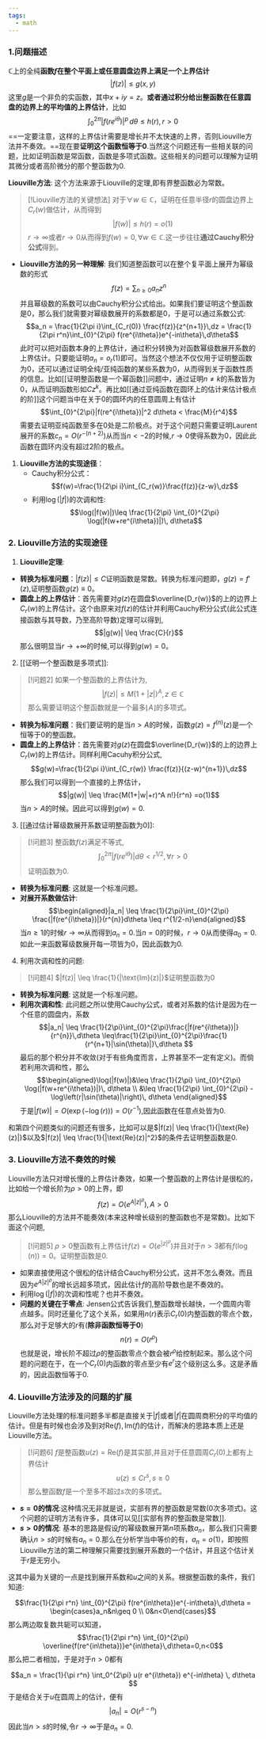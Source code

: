 ```yaml
---
tags:
  - math
---
```

### 1.问题描述
$\mathbb{C}$上的全纯**函数$f$在整个平面上或任意圆盘边界上满足一个上界估计**$$|f(z)|\leq g(x,y)$$这里$g$是一个非负的实函数，其中$x+iy =z$。**或者通过积分给出整函数在任意圆盘的边界上的平均值的上界估计**，比如$$\int_{0}^{2\pi} |f(re^{i\theta})|^p\,d\theta \leq h(r),r>0$$
==一定要注意，这样的上界估计需要是增长并不太快速的上界，否则Liouville方法并不奏效。==现在要**证明这个函数恒等于0**.当然这个问题还有一些相关联的问题，比如证明函数是常函数，函数是多项式函数。这些相关的问题可以理解为证明其微分或者高阶微分的那个整函数为0.

**Liouville方法**: 这个方法来源于Liouville的定理,即有界整函数必为常数。

> [!Liouville方法的关键想法]
> 对于$\forall w\in \mathbb{C}$，证明在任意半径$r$的圆盘边界上$C_r(w)$做估计，从而得到$$|f(w)| \leq h(r) = o(1)$$$r \to \infty$或者$r \to 0$从而得到$f(w)=0,\forall w\in \mathbb{C}$.这一步往往**通过Cauchy积分公式**得到。

* **Liouville方法的另一种理解**: 我们知道整函数可以在整个复平面上展开为幂级数的形式$$f(z) = \sum_{n\geq 0}a_nz^n$$并且幂级数的系数可以由Cauchy积分公式给出。如果我们要证明这个整函数是0，那么我们就需要对幂级数展开的系数都是0，于是可以通过系数公式:$$a_n = \frac{1}{2\pi i}\int_{C_r(0)} \frac{f(z)}{z^{n+1}}\,dz = \frac{1}{2\pi r^n}\int_{0}^{2\pi} f(re^{i\theta})e^{-in\theta}\,d\theta$$此时可以把对函数本身的上界估计，通过积分转换为对函数幂级数展开系数的上界估计。只要能证明$a_n = o_{r}(1)$即可。当然这个想法不仅仅用于证明整函数为0，还可以通过证明全纯/亚纯函数的某些系数为0，从而得到关于函数性质的信息。比如[[证明整函数是一个幂函数]]问题中，通过证明$n\neq k$的系数皆为0，从而证明函数形如$Cz^k$。再比如[[通过亚纯函数在圆环上的估计来估计极点的阶]]这个问题当中在关于$0$的圆环内的任意圆周上有估计$$\int_{0}^{2\pi}|f(re^{i\theta})|^2 d\theta < \frac{M}{r^4}$$需要去证明亚纯函数至多在0处是二阶极点。对于这个问题只需要证明Laurent展开的系数$c_n = O(r^{-(n+2)})$从而当$n<-2$的时候,$r\to 0$使得系数为0，因此此函数在圆环内没有超过2阶的极点。
1. **Liouville方法的实现途径**：
   * Cauchy积分公式：$$f(w)=\frac{1}{2\pi i}\int_{C_r(w)}\frac{f(z)}{z-w}\,dz$$
   * 利用$\log(|f|)$的次调和性: $$\log(|f(w)|)\leq \frac{1}{2\pi} \int_{0}^{2\pi} \log(|f(w+re^{i\theta})|)\, d\theta$$
### 2. Liouville方法的实现途径
1. **Liouville定理**:
* **转换为标准问题**：$|f(z)| \leq C$证明函数是常数。转换为标准问题即，$g(z)=f'(z)$,证明整函数$g(z) \equiv 0$。
* **圆盘上的上界估计**：首先需要对$g(z)$在圆盘$\overline{D_r(w)}$的上的边界上$C_r(w)$的上界估计。这个由原来对$f(z)$的估计并利用Cauchy积分公式(此公式连接函数与其导数，乃至高阶导数)定理可以得到,$$|g(w)| \leq \frac{C}{r}$$那么很明显当$r\to +\infty$的时候,可以得到$g(w)=0$。
2. [[证明一个整函数是多项式]]: 

> [!问题2]
> 如果一个整函数的上界估计为,$$|f(z)|\leq M(1+|z|)^A,z\in
> \mathbb{C}$$那么需要证明这个整函数就是一个最多$\lfloor A \rfloor$的多项式。

* **转换为标准问题**：我们要证明的是当$n>A$的时候，函数$g(z) = f^{(n)}(z)$是一个恒等于0的整函数。
* **圆盘上的上界估计**：首先需要对$g(z)$在圆盘$\overline{D_r(w)}$的上的边界上$C_r(w)$的上界估计。同样利用Cacuhy积分公式,$$g(w)=\frac{1}{2\pi i}\int_{C_r(w)} \frac{f(z)}{(z-w)^{n+1}}\,dz$$那么我们可以得到一个直接的上界估计，$$|g(w)| \leq \frac{M(1+|w|+r)^A n!}{r^n}
=o(1)$$当$n>A$的时候。因此可以得到$g(w)=0$.
3. [[通过估计幂级数展开系数证明整函数为0]]:

> [!问题3]
> 整函数$f(z)$满足不等式,$$\int_{0}^{2\pi}
> |f(re^{i \theta})| d\theta < r^{1/2},\forall r >0$$ 证明函数为0.

* **转换为标准问题**: 这就是一个标准问题。
* **对展开系数做估计**: $$\begin{aligned}|a_n|  \leq
\frac{1}{2\pi}\int_{0}^{2\pi}
\frac{|f(re^{i\theta})|}{r^{n}}d\theta \leq
r^{1/2-n}\end{aligned}$$
当$n\geq 1$的时候$r \to \infty$从而得到$a_n =0$.当$n=0$的时候，$r \to 0$从而使得$a_0 =0$.如此一来函数幂级数展开每一项皆为0，因此函数为0.
4. 利用次调和性的问题:

> [!问题4]
> $|f(z)| \leq \frac{1}{|\text{Im}(z)|}$证明整函数为0

* **转换为标准问题**: 这就是一个标准问题。
* **利用次调和性**:  此问题之所以使用Cauchy公式，或者对系数的估计是因为在一个任意的圆盘内，系数$$|a_n|  \leq \frac{1}{2\pi}\int_{0}^{2\pi}\frac{|f(re^{i\theta})|}{r^{n}}\,d\theta \leq\frac{1}{2\pi}\int_{0}^{2\pi}\frac{1}{r^{n+1}|\sin(\theta)|}\,d\theta $$最后的那个积分并不收敛(对于有些角度而言，上界甚至不一定有定义)。而倘若利用次调和性，那么$$\begin{aligned}\log(|f(w)|)&\leq \frac{1}{2\pi} \int_{0}^{2\pi} \log(|f(w+re^{i\theta})|)\, d\theta \\ &\leq \frac{1}{2\pi} \int_{0}^{2\pi} -\log\left(r|\sin(\theta)|\right)\, d\theta   \end{aligned}$$于是$|f(w)|=O(\exp(-\log(r)))=O(r^{-1})$,因此函数在任意点处皆为0.

和第四个问题类似的问题还有很多，比如可以是$|f(z)| \leq \frac{1}{|\text{Re}(z)|}$以及$|f(z)| \leq \frac{1}{|\text{Re}(z)|^2}$的条件去证明整函数是0.

### 3. Liouville方法不奏效的时候
Liouville方法只对增长慢的上界估计奏效，如果一个整函数的上界估计是很松的，比如给一个增长阶为$\rho >0$的上界，即$$f(z) = O(e^{A|z|^{\rho}}),A>0$$那么Liouville的方法并不能奏效(本来这种增长级别的整函数也不是常数)。比如下面这个问题,

> [!问题5]
> $\rho >0$整函数有上界估计$f(z) = O(e^{|z|^{\rho}})$并且对于$n>3$都有$f(\log(n))=0$。证明整函数是0.

* 如果直接使用这个很松的估计结合Cauchy积分公式，这并不怎么奏效。而且因为$e^{A|z|^{\rho}}$的增长远超多项式，因此估计$f$的高阶导数也是不奏效的。
* 利用$\log(|f|)$的次调和性呢？也并不奏效。
* **问题的关键在于零点**: Jensen公式告诉我们,整函数增长越快，一个圆周内零点越多。同时还量化了这个关系，如果用$n(r)$表示$C_r(0)$内整函数的零点个数，那么对于足够大的$r$有(**除非函数恒等于0**)$$n(r) = O(r^{\rho})$$也就是说，增长阶不超过$\rho$的整函数零点个数会被$r^{\rho}$给控制起来。那么这个问题的问题在于，在一个$C_r(0)$内函数的零点至少有$e^r$这个级别这么多。这是矛盾的，因此函数恒等于0.
### 4. Liouville方法涉及的问题的扩展
Liouville方法处理的标准问题多半都是直接关于$|f|$或者$|f|$在圆周商积分的平均值的估计。但是有时候也会涉及到对$\text{Re}(f),\text{Im}(f)$的估计，而解决的思路本质上还是Liouville方法。

> [!问题6]
> $f$是整函数$u(z) = \text{Re}(f)$是其实部,并且对于任意圆周$C_r(0)$上都有上界估计$$u(z)\leq Cr^s,s\geq 0$$那么整函数$f$是一个至多不超过$s$次的多项式。

* **$s =0$的情况**:这种情况无非就是说，实部有界的整函数是常数(0次多项式)。这个问题的证明方法有许多，具体可以见[[实部有界的整函数是常数]].
* **$s >0$的情况**: 
基本的思路是假设$f$的幂级数展开第$n$项系数$a_n$，那么我们只需要确认$n >s$的时候有$a_n =0$.那么在分析学当中等价的有，$a_n =o(1)$，即按照Liouville方法的第二种理解只需要找到展开系数的一个估计，并且这个估计关于$r$是无穷小。

这其中最为关键的一点是找到展开系数和$u$之间的关系。根据整函数的条件，我们知道:

$$\frac{1}{2\pi r^n} \int_{0}^{2\pi} f(re^{in\theta})e^{-in\theta}\,d\theta = \begin{cases}a_n&n\geq 0 \\ 0&n<0\end{cases}$$
那么两边取复数共轭可以知道，
$$\frac{1}{2\pi r^n} \int_{0}^{2\pi} \overline{f(re^{in\theta})}e^{in\theta}\,d\theta=0,n<0$$
那么把二者相加，于是对于$n>0$都有

$$a_n  = \frac{1}{\pi r^n} \int_0^{2\pi} u(r e^{i\theta}) e^{-in\theta} \, d\theta
$$
于是结合关于$u$在圆周上的估计，便有
$$|a_n| = O(r^{s-n})$$
因此当$n>s$的时候,令$r\to \infty$于是$a_n =0$.
